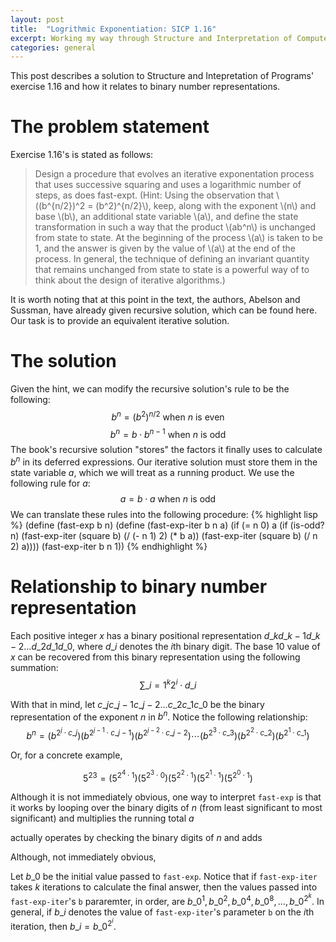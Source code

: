 ```yaml
---
layout: post
title:  "Logrithmic Exponentiation: SICP 1.16"
excerpt: Working my way through Structure and Interpretation of Computer Programs, I have decided to write about a few of the solutions to the exercises. Recently, I solved exercise 1.16, which tackles iterative exponentiation.
categories: general
---
```


This post describes a solution to Structure and Intepretation of Programs'
exercise 1.16 and how it relates to binary number
representations.

# The problem statement

Exercise 1.16's is stated as follows:

>Design a procedure that evolves an iterative exponentation process that uses successive squaring and uses a logarithmic number of steps, as does fast-expt.  (Hint: Using the observation that \\((b^{n/2})^2 = (b^2)^{n/2}\\), keep, along with the exponent \\(n\\) and base \\(b\\), an additional state variable \\(a\\), and define the state transformation in such a way that the product \\(ab^n\\) is unchanged from state to state. At the beginning of the process \\(a\\) is taken to be 1, and the answer is given by the value of \\(a\\) at the end of the process. In general, the technique of defining an invariant quantity that remains unchanged from state to state is a powerful way of to think about the design of iterative algorithms.)

It is worth noting  that at this point in the text, the authors, Abelson and Sussman, have already given
recursive solution, which can be found here. Our task is to provide an
equivalent iterative solution.

# The solution

Given the hint, we can modify the recursive solution's rule to be the following:
$$b^n = (b^2)^{n/2} \text{ when $n$ is even}$$
$$b^n = b \cdot b^{n-1} \text{ when $n$ is odd}$$
The book's recursive solution "stores" the factors it finally uses to calculate
$b^n$ in its deferred expressions. Our iterative solution must store them in
the state variable $a$, which we will treat as a running product. We use the
following rule for $a$:
$$a = b \cdot a \text{ when $n$ is odd}$$
We can translate these rules into the following procedure:
{% highlight lisp %}
(define (fast-exp b n)
  (define (fast-exp-iter b n a)
    (if (= n 0)
        a
        (if (is-odd? n)
            (fast-exp-iter (square b) (/ (- n 1) 2) (* b a))
            (fast-exp-iter (square b) (/ n 2) a))))
  (fast-exp-iter b n 1))
{% endhighlight %}

# Relationship to binary number representation

Each positive integer $x$ has a binary positional representation
$d\_kd\_{k-1}d\_{k-2}\ldots d\_{2}d\_{1}d\_{0}$, where $d\_i$ denotes the $i$th
binary digit. The base 10 value of $x$ can be recovered from this binary representation using the following summation:
$$\sum\limits\_{i = 1}^k 2^i \cdot d\_i$$

With that in mind, let $c\_jc\_{j-1}c\_{j-2}\ldots c\_{2}c\_{1}c\_{0}$ be the binary representation of the exponent $n$ in $b^n$. Notice the following relationship:
$$b^n = (b^{2^j\cdot c\_j})(b^{2^{j-1}\cdot c\_{j-1}})(b^{2^{j-2}\cdot c\_{j-2}})\cdots (b^{2^3 \cdot c\_{3}})(b^{2^2 \cdot c\_{2}})(b^{2^1 \cdot c\_{1}})$$

Or, for a concrete example,

$$5^{23} = (5^{2^4 \cdot 1})(5^{2^3 \cdot 0})(5^{2^2 \cdot 1})(5^{2^1 \cdot 1})(5^{2^0 \cdot 1})$$

Although it is not immediately obvious, one way to interpret `fast-exp` is that
it works by looping over the binary digits of $n$ (from least significant to
most significant) and multiplies the running total $a$ 


actually operates by checking the binary digits of $n$ and adds 

Although, not immediately obvious, 

Let $b\_0$ be the initial value passed to `fast-exp`. Notice that if
`fast-exp-iter` takes $k$ iterations to calculate the final answer, then the values
passed into `fast-exp-iter`'s `b` pararemter, in order, are $b\_0^1, b\_0^2, b\_0^4,
b\_0^8,\ldots,b\_0^{2^k}$. In general, if $b\_i$ denotes the value of
`fast-exp-iter`'s  parameter `b` on the $i$th iteration, then $b\_i =
b\_0^{2^i}$.
